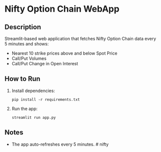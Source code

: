 # Nifty Option Chain WebApp

## Description
Streamlit-based web application that fetches Nifty Option Chain data every 5 minutes and shows:
- Nearest 10 strike prices above and below Spot Price
- Call/Put Volumes
- Call/Put Change in Open Interest

## How to Run

1. Install dependencies:
   ```
   pip install -r requirements.txt
   ```

2. Run the app:
   ```
   streamlit run app.py
   ```

## Notes
- The app auto-refreshes every 5 minutes.
#   n i f t y  
 